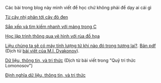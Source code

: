 Các bài trong blog này mình viết để học chứ không phải để dạy ai cái gì

[Từ cây nhị phân tới cây đỏ đen](https://bangoc.github.io/tu-nhi-phan-toi-do-den/tu-nhi-phan-toi-do-den.html)

[Sắp xếp và tìm kiếm nhanh với mảng trong C](https://bangoc.github.io/qsort-bsearch-C.html)

[Học lập trình thông qua vẽ hình với rùa đồ họa](https://bangoc.github.io/rua-ve/muc1-tuan-tu.html)

[Liệu chúng ta sẽ có máy tính lượng tử khi nào đó trong tương lai?](https://bangoc.github.io/mtlt-co-ko.html). [Bản pdf](https://bangoc.github.io/mtlt-co-ko.pdf) (Dịch từ [bài viết của M.I. Dyakonov](http://klnran.ru/wp-content/uploads/2018/05/BVZN-21.pdf)).

[Dữ liệu, thông tin, và tri thức](https://bangoc.github.io/lomonosov-fund-kid) (Dịch từ bài viết trong "Quỹ tri thức Lomonosov")

[Định nghĩa dữ liệu, thông tin, và tri thức](https://bangoc.github.io/kid)
